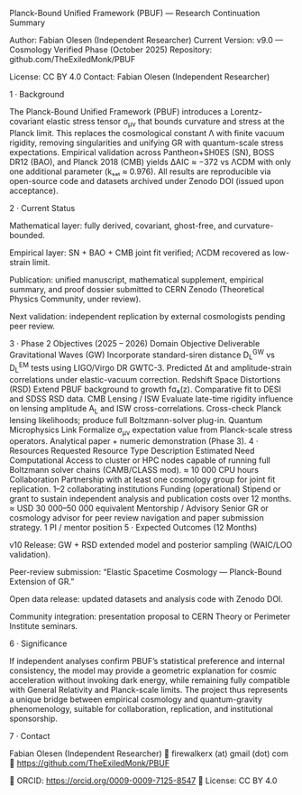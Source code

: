 Planck-Bound Unified Framework (PBUF) — Research Continuation Summary

Author: Fabian Olesen (Independent Researcher)
Current Version: v9.0 — Cosmology Verified Phase (October 2025)
Repository: github.com/TheExiledMonk/PBUF

License: CC BY 4.0
Contact: Fabian Olesen (Independent Researcher)

1 · Background

The Planck-Bound Unified Framework (PBUF) introduces a Lorentz-covariant elastic stress tensor σ<sub>μν</sub> that bounds curvature and stress at the Planck limit.
This replaces the cosmological constant Λ with finite vacuum rigidity, removing singularities and unifying GR with quantum-scale stress expectations.
Empirical validation across Pantheon+SH0ES (SN), BOSS DR12 (BAO), and Planck 2018 (CMB) yields
ΔAIC ≈ −372 vs ΛCDM with only one additional parameter (kₛₐₜ ≈ 0.976).
All results are reproducible via open-source code and datasets archived under Zenodo DOI (issued upon acceptance).

2 · Current Status

Mathematical layer: fully derived, covariant, ghost-free, and curvature-bounded.

Empirical layer: SN + BAO + CMB joint fit verified; ΛCDM recovered as low-strain limit.

Publication: unified manuscript, mathematical supplement, empirical summary, and proof dossier submitted to CERN Zenodo (Theoretical Physics Community, under review).

Next validation: independent replication by external cosmologists pending peer review.

3 · Phase 2 Objectives (2025 – 2026)
Domain	Objective	Deliverable
Gravitational Waves (GW)	Incorporate standard-siren distance D<sub>L</sub><sup>GW</sup> vs D<sub>L</sub><sup>EM</sup> tests using LIGO/Virgo DR GWTC-3.	Predicted Δt and amplitude-strain correlations under elastic-vacuum correction.
Redshift Space Distortions (RSD)	Extend PBUF background to growth fσ₈(z).	Comparative fit to DESI and SDSS RSD data.
CMB Lensing / ISW	Evaluate late-time rigidity influence on lensing amplitude A<sub>L</sub> and ISW cross-correlations.	Cross-check Planck lensing likelihoods; produce full Boltzmann-solver plug-in.
Quantum Microphysics Link	Formalize σ<sub>μν</sub> expectation value from Planck-scale stress operators.	Analytical paper + numeric demonstration (Phase 3).
4 · Resources Requested
Resource Type	Description	Estimated Need
Computational	Access to cluster or HPC nodes capable of running full Boltzmann solver chains (CAMB/CLASS mod).	≈ 10 000 CPU hours
Collaboration	Partnership with at least one cosmology group for joint fit replication.	1–2 collaborating institutions
Funding (operational)	Stipend or grant to sustain independent analysis and publication costs over 12 months.	≈ USD 30 000–50 000 equivalent
Mentorship / Advisory	Senior GR or cosmology advisor for peer review navigation and paper submission strategy.	1 PI / mentor position
5 · Expected Outcomes (12 Months)

v10 Release: GW + RSD extended model and posterior sampling (WAIC/LOO validation).

Peer-review submission: “Elastic Spacetime Cosmology — Planck-Bound Extension of GR.”

Open data release: updated datasets and analysis code with Zenodo DOI.

Community integration: presentation proposal to CERN Theory or Perimeter Institute seminars.

6 · Significance

If independent analyses confirm PBUF’s statistical preference and internal consistency, the model may provide a geometric explanation for cosmic acceleration without invoking dark energy, while remaining fully compatible with General Relativity and Planck-scale limits.
The project thus represents a unique bridge between empirical cosmology and quantum-gravity phenomenology, suitable for collaboration, replication, and institutional sponsorship.

7 · Contact

Fabian Olesen (Independent Researcher)
📧 firewalkerx (at) gmail (dot) com
🔗 https://github.com/TheExiledMonk/PBUF

🪪 ORCID: https://orcid.org/0009-0009-7125-8547
📘 License: CC BY 4.0
